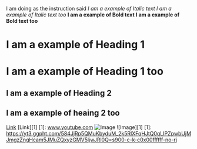 I am doing as the  instruction said
*I am a example of Italic text*
_I am a example of Italic text too_
**I am a example of Bold text**
__I am a example of Bold text too__
# I am a example of Heading 1
I am a example of Heading 1 too
=================================
## I am a example of Heading 2
I am a example of heaing 2 too
---------------------------------
[Link](www.youtube.com)
[Link][1]
[1]: www.youtube.com
![Image](https://yt3.ggpht.com/584JjRp5QMuKbyduM_2k5RlXFqHJtQ0qLIPZpwbUjMJmgzZngHcam5JMuZQxyzGMV5ljwJRl0Q=s900-c-k-c0x00ffffff-no-rj)
![Image][1]
[1]: https://yt3.ggpht.com/584JjRp5QMuKbyduM_2k5RlXFqHJtQ0qLIPZpwbUjMJmgzZngHcam5JMuZQxyzGMV5ljwJRl0Q=s900-c-k-c0x00ffffff-no-rj
